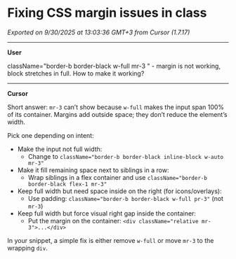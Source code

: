 # Fixing CSS margin issues in class
_Exported on 9/30/2025 at 13:03:36 GMT+3 from Cursor (1.7.17)_

---

**User**

className="border-b border-black w-full mr-3 " - margin is not working, block stretches in full. How to make it working?

---

**Cursor**

Short answer: `mr-3` can’t show because `w-full` makes the input span 100% of its container. Margins add outside space; they don’t reduce the element’s width.

Pick one depending on intent:
- Make the input not full width:
  - Change to `className="border-b border-black inline-block w-auto mr-3"`
- Make it fill remaining space next to siblings in a row:
  - Wrap siblings in a flex container and use `className="border-b border-black flex-1 mr-3"`
- Keep full width but need space inside on the right (for icons/overlays):
  - Use padding: `className="border-b border-black w-full pr-3"` (not `mr-3`)
- Keep full width but force visual right gap inside the container:
  - Put the margin on the container: `<div className="relative mr-3">...</div>`

In your snippet, a simple fix is either remove `w-full` or move `mr-3` to the wrapping `div`.

